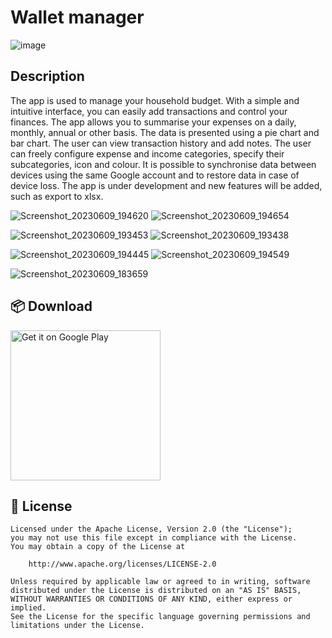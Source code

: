 # Wallet manager

![image](https://github.com/kroxon/wallet_manager/assets/59028898/1805a06c-4ad8-42f1-9db6-cf30b428f7b5)


## Description
The app is used to manage your household budget. With a simple and intuitive interface, you can easily add transactions and control your finances. The app allows you to summarise your expenses on a daily, monthly, annual or other basis. The data is presented using a pie chart and bar chart. The user can view transaction history and add notes. The user can freely configure expense and income categories, specify their subcategories, icon and colour. It is possible to synchronise data between devices using the same Google account and to restore data in case of device loss. The app is under development and new features will be added, such as export to xlsx.

![Screenshot_20230609_194620](https://github.com/kroxon/wallet_manager/assets/59028898/57352794-66c2-4d7d-9f2c-30175ad072d5)   ![Screenshot_20230609_194654](https://github.com/kroxon/wallet_manager/assets/59028898/bb8348c6-148a-4f71-9d3d-12553908b63d)  

![Screenshot_20230609_193453](https://github.com/kroxon/wallet_manager/assets/59028898/949e059b-b2a6-4c06-b25d-c1158c2d7bd3)    ![Screenshot_20230609_193438](https://github.com/kroxon/wallet_manager/assets/59028898/0d2e1c1a-5692-46e8-847a-c82f6121e58a)


![Screenshot_20230609_194445](https://github.com/kroxon/wallet_manager/assets/59028898/2b4d8c0a-4fdb-46a3-a10e-10f51d3feaf7) 
   ![Screenshot_20230609_194549](https://github.com/kroxon/wallet_manager/assets/59028898/ddda2b7e-61e7-4edf-805c-d6ade94da82b)  

  ![Screenshot_20230609_183659](https://github.com/kroxon/wallet_manager/assets/59028898/34491984-d2e0-4011-bfa9-1e5d985923b1)



## 📦 Download

<a href='https://play.google.com/store/apps/details?id=java.example.pizza_vs_pizza'><img alt='Get it on Google Play' src='https://play.google.com/intl/en_us/badges/images/generic/en_badge_web_generic.png' width=240/></a>


## 📃 License

```
Licensed under the Apache License, Version 2.0 (the "License");
you may not use this file except in compliance with the License.
You may obtain a copy of the License at

    http://www.apache.org/licenses/LICENSE-2.0

Unless required by applicable law or agreed to in writing, software
distributed under the License is distributed on an "AS IS" BASIS,
WITHOUT WARRANTIES OR CONDITIONS OF ANY KIND, either express or implied.
See the License for the specific language governing permissions and
limitations under the License.
```
